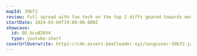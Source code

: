 ```yaml
---
mapId: 39bf2
review: Full spread with fun tech on the top 2 diffs geared towards more advanced players and consistent quality in representation on the lowers
startDate: 2024-03-04T19:00:00.000Z
showcase:
  id: DD_bcu8Z6V4
  type: youtube-short
coverUrlOverwrite: https://cdn.assets.beatleader.xyz/songcover-39bf2-jacket.jpg
---
```

